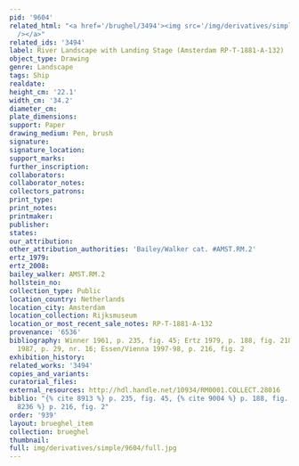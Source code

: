 ```yaml
---
pid: '9604'
related_html: "<a href='/brughel/3494'><img src='/img/derivatives/simple/3494/thumbnail.jpg'
  /></a>"
related_ids: '3494'
label: River Landscape with Landing Stage (Amsterdam RP-T-1881-A-132)
object_type: Drawing
genre: Landscape
tags: Ship
realdate: 
height_cm: '22.1'
width_cm: '34.2'
diameter_cm: 
plate_dimensions: 
support: Paper
drawing_medium: Pen, brush
signature: 
signature_location: 
support_marks: 
further_inscription: 
collaborators: 
collaborator_notes: 
collectors_patrons: 
print_type: 
print_notes: 
printmaker: 
publisher: 
states: 
our_attribution: 
other_attribution_authorities: 'Bailey/Walker cat. #AMST.RM.2'
ertz_1979: 
ertz_2008: 
bailey_walker: AMST.RM.2
hollstein_no: 
collection_type: Public
location_country: Netherlands
location_city: Amsterdam
location_collection: Rijksmuseum
location_or_most_recent_sale_notes: RP-T-1881-A-132
provenance: '6536'
bibliography: Winner 1961, p. 235, fig. 45; Ertz 1979, p. 188, fig. 218; Schapelhouman
  1987, p. 29, nr. 16; Essen/Vienna 1997-98, p. 216, fig. 2
exhibition_history: 
related_works: '3494'
copies_and_variants: 
curatorial_files: 
external_resources: http://hdl.handle.net/10934/RM0001.COLLECT.28016
biblio: "{% cite 8913 %} p. 235, fig. 45, {% cite 9004 %} p. 188, fig. 218, {% cite
  8236 %} p. 216, fig. 2"
order: '939'
layout: brueghel_item
collection: brueghel
thumbnail: 
full: img/derivatives/simple/9604/full.jpg
---
```

